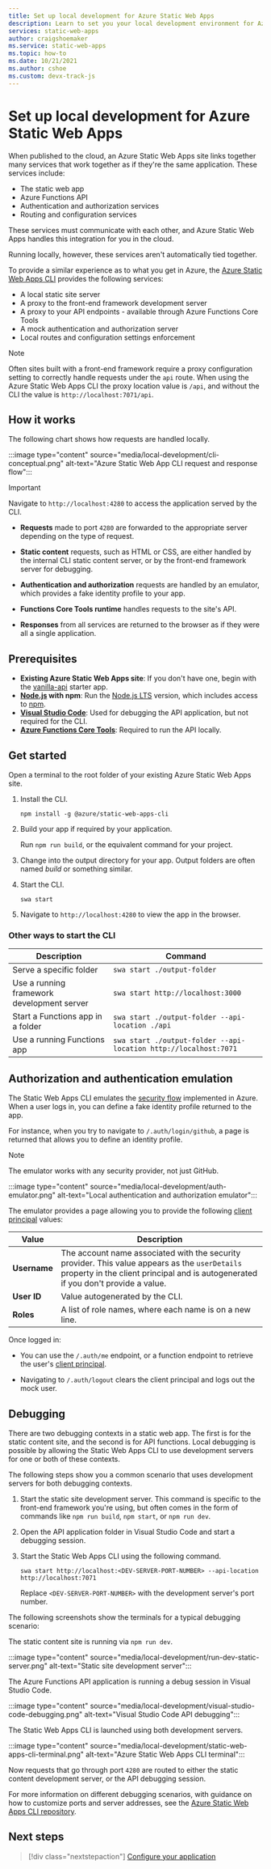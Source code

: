 ```yaml
---
title: Set up local development for Azure Static Web Apps
description: Learn to set you your local development environment for Azure Static Web Apps
services: static-web-apps
author: craigshoemaker
ms.service: static-web-apps
ms.topic: how-to
ms.date: 10/21/2021
ms.author: cshoe
ms.custom: devx-track-js
---
```


# Set up local development for Azure Static Web Apps

When published to the cloud, an Azure Static Web Apps site links together many services that work together as if they're the same application. These services include:

- The static web app
- Azure Functions API
- Authentication and authorization services
- Routing and configuration services

These services must communicate with each other, and Azure Static Web Apps handles this integration for you in the cloud.

Running locally, however, these services aren't automatically tied together.

To provide a similar experience as to what you get in Azure, the [Azure Static Web Apps CLI](https://github.com/Azure/static-web-apps-cli) provides the following services:

- A local static site server
- A proxy to the front-end framework development server
- A proxy to your API endpoints - available through Azure Functions Core Tools
- A mock authentication and authorization server
- Local routes and configuration settings enforcement

> [!NOTE]
> Often sites built with a front-end framework require a proxy configuration setting to correctly handle requests under the `api` route. When using the Azure Static Web Apps CLI the proxy location value is `/api`, and without the CLI the value is `http://localhost:7071/api`.

## How it works

The following chart shows how requests are handled locally.

:::image type="content" source="media/local-development/cli-conceptual.png" alt-text="Azure Static Web App CLI request and response flow":::

> [!IMPORTANT]
> Navigate to `http://localhost:4280` to access the application served by the CLI.

- **Requests** made to port `4280` are forwarded to the appropriate server depending on the type of request.

- **Static content** requests, such as HTML or CSS,  are either handled by the internal CLI static content server, or by the front-end framework server for debugging.

- **Authentication and authorization** requests are handled by an emulator, which provides a fake identity profile to your app.

- **Functions Core Tools runtime** handles requests to the site's API.

- **Responses** from all services are returned to the browser as if they were all a single application.

## Prerequisites

- **Existing Azure Static Web Apps site**: If you don't have one, begin with the [vanilla-api](https://github.com/staticwebdev/vanilla-api/generate?return_to=/staticwebdev/vanilla-api/generate) starter app.
- **[Node.js](https://nodejs.org) with npm**: Run the [Node.js LTS](https://nodejs.org) version, which includes access to [npm](https://www.npmjs.com/).
- **[Visual Studio Code](https://code.visualstudio.com/)**: Used for debugging the API application, but not required for the CLI.
- **[Azure Functions Core Tools](https://github.com/Azure/azure-functions-core-tools#installing)**: Required to run the API locally.

## Get started

Open a terminal to the root folder of your existing Azure Static Web Apps site.

1. Install the CLI.

    ```console
    npm install -g @azure/static-web-apps-cli
    ```

1. Build your app if required by your application.

    Run `npm run build`, or the equivalent command for your project.

1. Change into the output directory for your app. Output folders are often named _build_ or something similar.

1. Start the CLI.

    ```console
    swa start
    ```

1. Navigate to `http://localhost:4280` to view the app in the browser.

### Other ways to start the CLI

| Description | Command |
|--- | --- |
| Serve a specific folder | `swa start ./output-folder` |
| Use a running framework development server | `swa start http://localhost:3000` |
| Start a Functions app in a folder | `swa start ./output-folder --api-location ./api` |
| Use a running Functions app | `swa start ./output-folder --api-location http://localhost:7071` |

## Authorization and authentication emulation

The Static Web Apps CLI emulates the [security flow](./authentication-authorization.md) implemented in Azure. When a user logs in, you can define a fake identity profile returned to the app.

For instance, when you try to navigate to `/.auth/login/github`, a page is returned that allows you to define an identity profile.

> [!NOTE]
> The emulator works with any security provider, not just GitHub.

:::image type="content" source="media/local-development/auth-emulator.png" alt-text="Local authentication and authorization emulator":::

The emulator provides a page allowing you to provide the following [client principal](./user-information.md#client-principal-data) values:

| Value | Description |
| --- | --- |
| **Username** | The account name associated with the security provider. This value appears as the `userDetails` property in the client principal and is autogenerated if you don't provide a value. |
| **User ID** | Value autogenerated by the CLI.  |
| **Roles** | A list of role names, where each name is on a new line.  |

Once logged in:

- You can use the `/.auth/me` endpoint, or a function endpoint to retrieve the user's [client principal](./user-information.md).

- Navigating to `/.auth/logout` clears the client principal and logs out the mock user.

## Debugging

There are two debugging contexts in a static web app. The first is for the static content site, and the second is for API functions. Local debugging is possible by allowing the Static Web Apps CLI to use development servers for one or both of these contexts.

The following steps show you a common scenario that uses development servers for both debugging contexts.

1. Start the static site development server. This command is specific to the front-end framework you're using, but often comes in the form of commands like `npm run build`, `npm start`, or `npm run dev`.

1. Open the API application folder in Visual Studio Code and start a debugging session.

1. Start the Static Web Apps CLI using the following command.


    ```console
    swa start http://localhost:<DEV-SERVER-PORT-NUMBER> --api-location http://localhost:7071
    ```

    Replace `<DEV-SERVER-PORT-NUMBER>` with the development server's port number.

The following screenshots show the terminals for a typical debugging scenario:

The static content site is running via `npm run dev`.

:::image type="content" source="media/local-development/run-dev-static-server.png" alt-text="Static site development server":::

The Azure Functions API application is running a debug session in Visual Studio Code.

:::image type="content" source="media/local-development/visual-studio-code-debugging.png" alt-text="Visual Studio Code API debugging":::

The Static Web Apps CLI is launched using both development servers.

:::image type="content" source="media/local-development/static-web-apps-cli-terminal.png" alt-text="Azure Static Web Apps CLI terminal":::

Now requests that go through port `4280` are routed to either the static content development server, or the API debugging session.

For more information on different debugging scenarios, with guidance on how to customize ports and server addresses, see the [Azure Static Web Apps CLI repository](https://github.com/Azure/static-web-apps-cli).

## Next steps

> [!div class="nextstepaction"]
> [Configure your application](configuration.md)
